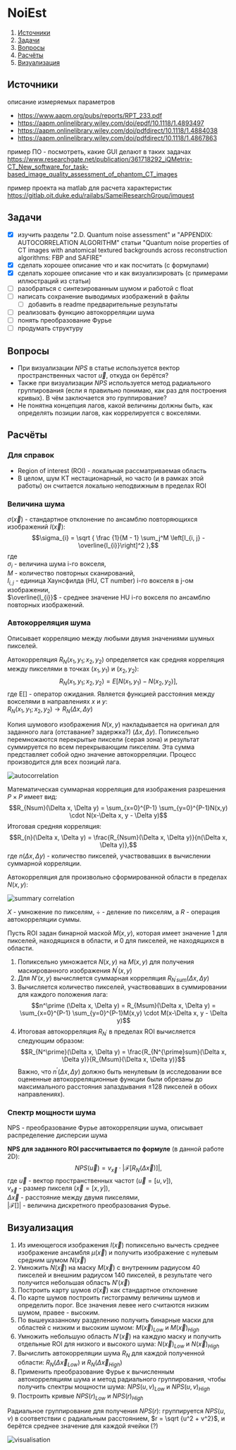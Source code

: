# NoiEst

1. [Источники](#источники)
2. [Задачи](#задачи)
3. [Вопросы](#вопросы)
4. [Расчёты](#расчёты)
5. [Визуализация](#визуализация)

## Источники
описание измеряемых параметров
- https://www.aapm.org/pubs/reports/RPT_233.pdf
- https://aapm.onlinelibrary.wiley.com/doi/epdf/10.1118/1.4893497
- https://aapm.onlinelibrary.wiley.com/doi/pdfdirect/10.1118/1.4884038
- https://aapm.onlinelibrary.wiley.com/doi/pdfdirect/10.1118/1.4867863
	
пример ПО - посмотреть, какие GUI делают в таких задачах	https://www.researchgate.net/publication/361718292_iQMetrix-CT_New_software_for_task-based_image_quality_assessment_of_phantom_CT_images

пример проекта на matlab для расчета характеристик	https://gitlab.oit.duke.edu/railabs/SameiResearchGroup/imquest

## Задачи
- [x] изучить разделы "2.D. Quantum noise assessment" и "APPENDIX: AUTOCORRELATION ALGORITHM" статьи "Quantum noise properties of CT images with anatomical textured backgrounds across reconstruction algorithms: FBP and SAFIRE"
- [x] сделать хорошее описание что и как посчитать (с формулами)
- [x] сделать хорошее описание что и как визуализировать (с примерами иллюстраций из статьи)
- [ ] разобраться с синтезированным шумом и работой с float
- [ ] написать сохранение выводимых изображений в файлы
  - [ ] добавить в readme предварительные результаты
- [ ] реализовать функцию автокорреляции шума
- [ ] понять преобразование Фурье 
- [ ] продумать структуру 

## Вопросы

- При визуализации $NPS$ в статье используется вектор пространственных частот $\vec{u}$, откуда он берётся?
- Также при визуализации $NPS$ используется метод радиального группирования (если я правильно понимаю, как раз для построения кривых). В чём заключается это группирование?
- Не понятна концепция лагов, какой величины должны быть, как определять позиции лагов, как коррелируется с вокселями.

## Расчёты
### Для справок

- Region of interest (ROI) - локальная рассматриваемая область 
- В целом, шум КТ нестационарный, но часто (и в рамках этой работы) он считается локально неподвижным в пределах ROI
### Величина шума

$\sigma(\vec{x})$ - стандартное отклонение по ансамблю повторяющихся изображений $I(\vec{x})$:
$$\sigma_{i} = \sqrt { \frac {1}{M - 1} \sum_j^M \left[I_{i, j} - \overline{I_{i}}\right]^2 },$$
где  
$\sigma_{i}$ - величина шума i-го вокселя,  
$M$ - количество повторных сканирований,  
$I_{i, j}$ - единица Хаунсфилда (HU, CT number) i-го вокселя в j-ом изображении,  
$\overline{I_{i}}$ - среднее значение HU i-го вокселя по ансамблю повторных изображений.  

### Автокорреляция шума

Описывает корреляцию между любыми двумя значениями шумных пикселей.

Автокорреляция $R_{N}(x_{1}, y_{1};x_{2}, y_{2})$ определяется как средняя корреляция между пикселями в точках $(x_{1},y_{1})$ и $(x_{2},y_{2})$:
$$R_{N}(x_{1}, y_{1}; x_{2}, y_{2}) = E[N(x_{1}, y_{1}) - N(x_{2}, y_{2})], $$
где E[] - оператор ожидания.
Является функцией расстояния между вокселями в направлениях $x$ и $y$:  
$R_{N}(x_{1}, y_{1};x_{2}, y_{2}) \rightarrow R_{N}(\Delta x, \Delta y)$  

Копия шумового изображения $N(x,y)$ накладывается на оригинал для заданного лага (отставание? задержка?) ($\Delta x, \Delta y$). Попиксельно перемножаются перекрытые пиксели (серая зона) и результат суммируется по всем перекрывающим пикселям. Эта сумма представляет собой одно значение автокорреляции. Процесс производится для всех позиций лага. 

![autocorrelation](pics/autocorrelation.png)

Математическая суммарная корреляция для изображения разрешения $P \times P$ имеет вид:
$$R_{Nsum}(\Delta x, \Delta y) = \sum_{x=0}^{P-1} \sum_{y=0}^{P-1}N(x,y) \cdot N(x-\Delta x, y - \Delta y)$$
Итоговая средняя корреляция:
$$R_{n}(\Delta x, \Delta y) = \frac{R_{Nsum}(\Delta x, \Delta y)}{n(\Delta x, \Delta y)},$$где $n(\Delta x, \Delta y)$ - количество пикселей, участвовавших в вычислении суммарной корреляции.

Автокорреляция для произвольно сформированной области в пределах $N(x, y)$:

![summary correlation](pics/sum_correlation.png)

$X$ - умножение по пикселям, $\div$ - деление по пикселям, а $R$ - операция автокорреляции суммы.

Пусть ROI задан бинарной маской $M(x, y)$, которая имеет значение 1 для пикселей, находящихся в области, и 0 для пикселей, не находящихся в области.
1. Попиксельно умножается $N(x, y)$ на $M(x, y)$ для получения маскированного изображения $N^\prime (x, y)$
2. Для $N'(x, y)$ вычисляется суммарная корреляция $R_{N^{\prime}sum}(\Delta x, \Delta y)$
3. Вычисляется количество пикселей, участвовавших в суммировании для каждого положения лага:
   $$n^\prime (\Delta x, \Delta y) = R_{Msum}(\Delta x, \Delta y) = \sum_{x=0}^{P-1} \sum_{y=0}^{P-1}M(x,y) \cdot M(x-\Delta x, y - \Delta y)$$
4. Итоговая автокорреляция $R_{N^\prime}$ в пределах ROI вычисляется следующим образом:
$$R_{N^\prime}(\Delta x, \Delta y) = \frac{R_{N^{\prime}sum}(\Delta x, \Delta y)}{R_{Msum}(\Delta x, \Delta y)}$$
Важно, что $n^\prime (\Delta x, \Delta y)$ должно быть ненулевым (в исследовании все оцененные автокорреляционные функции были обрезаны до максимального расстояния запаздывания $\pm 128$ пикселей в обоих направлениях).
### Спектр мощности шума

NPS - преобразование Фурье автокорреляции шума, описывает распределение дисперсии шума

**NPS для заданного ROI рассчитывается по формуле** (в данной работе 2D):
$$NPS(\vec{u}) = v_{\vec{x}} \cdot \left| \mathcal{F} [R_{N} (\Delta \vec{x})]\right|,$$
где
$\vec{u}$ - вектор пространственных частот ($\vec{u} = [u, v]$),  
$v_{\vec{x}}$ - размер пикселя ($\vec{x} = [x, y]$),  
$\Delta \vec{x}$ - расстояние между двумя пикселями,  
$|\mathcal{F}[]|$ - величина дискретного преобразования Фурье.

## Визуализация

1) Из имеющегося изображения $I(\vec{x})$ попиксельно вычесть среднее изображение ансамбля $\mu(\vec{x})$ и получить изображение с нулевым средним шумом $N(\vec{x})$
2) Умножить $N(\vec{x})$ на маску $M(\vec{x})$ с внутренним радиусом 40 пикселей и внешним радиусом 140 пикселей, в результате чего получится небольшая область $N'(\vec{x})$
3) Построить карту шумов $\sigma(\vec{x})$ как стандартное отклонение
4) По карте шумов построить гистограмму величины шумов и определить порог. Все значения левее него считаются низким шумом, правее - высоким.
5) По вышеуказанному разделению получить бинарные маски для областей с низким и высоким шумом: $M(\vec{x})_ {Low}$ и $M(\vec{x})_ {High}$
8) Умножить небольшую область $N'(\vec{x})$ на каждую маску и получить отдельные ROI для низкого и высокого шума: $N(\vec{x})_ {Low}$ и $N(\vec{x})_ {High}$
9) Вычислить автокорреляции шума $R_{N}$ для каждой полученной области: $R_{N}(\Delta \vec{x}_ {Low})$ и $R_{N}(\Delta \vec{x}_{High})$
10) Применить преобразование Фурье к вычисленным автокорреляциям шума и метод радиального группирования, чтобы получить спектры мощности шума: $NPS(u,v)_ {Low}$ и $NPS(u,v)_ {High}$
11) Построить кривые $NPS(r)_ {Low}$ и $NPS(r)_ {High}$

Радиальное группирование для получения $NPS(r)$:
группируется $NPS(u, v)$ в соответствии с радиальным расстоянием, $r = \sqrt {u^2 + v^2}$, и берётся среднее значение для каждой ячейки (?)
 
 ![visualisation](pics/visualisation.png)